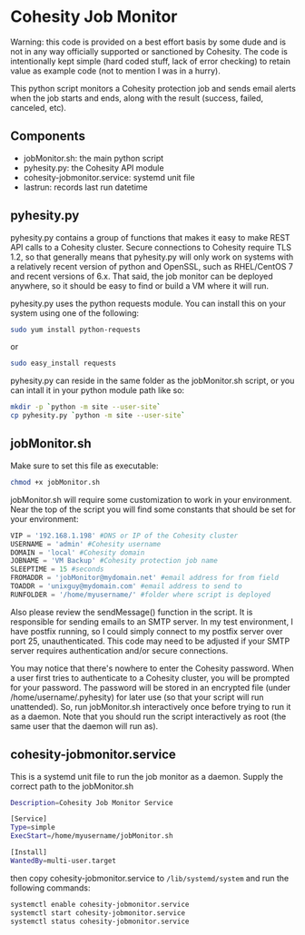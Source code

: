 # Cohesity Job Monitor

Warning: this code is provided on a best effort basis by some dude and is not in any way officially supported or sanctioned by Cohesity. The code is intentionally kept simple (hard coded stuff, lack of error checking) to retain value as example code (not to mention I was in a hurry).

This python script monitors a Cohesity protection job and sends email alerts when the job starts and ends, along with the result (success, failed, canceled, etc).

## Components

* jobMonitor.sh: the main python script
* pyhesity.py: the Cohesity API module
* cohesity-jobmonitor.service: systemd unit file
* lastrun: records last run datetime

## pyhesity.py

pyhesity.py contains a group of functions that makes it easy to make REST API calls to a Cohesity cluster. Secure connections to Cohesity require TLS 1.2, so that generally means that pyhesity.py will only work on systems with a relatively recent version of python and OpenSSL, such as RHEL/CentOS 7 and recent versions of 6.x. That said, the job monitor can be deployed anywhere, so it should be easy to find or build a VM where it will run.

pyhesity.py uses the python requests module. You can install this on your system using one of the following:

```bash
sudo yum install python-requests
```
or
```bash
sudo easy_install requests
```

pyhesity.py can reside in the same folder as the jobMonitor.sh script, or you can intall it in your python module path like so:

```bash
mkdir -p `python -m site --user-site`
cp pyhesity.py `python -m site --user-site`
```

## jobMonitor.sh

Make sure to set this file as executable:

```bash
chmod +x jobMonitor.sh
```

jobMonitor.sh will require some customization to work in your environment. Near the top of the script you will find some constants that should be set for your environment:

```python
VIP = '192.168.1.198' #DNS or IP of the Cohesity cluster
USERNAME = 'admin' #Cohesity username
DOMAIN = 'local' #Cohesity domain
JOBNAME = 'VM Backup' #Cohesity protection job name
SLEEPTIME = 15 #seconds
FROMADDR = 'jobMonitor@mydomain.net' #email address for from field
TOADDR = 'unixguy@mydomain.com' #email address to send to
RUNFOLDER = '/home/myusername/' #folder where script is deployed
```

Also please review the sendMessage() function in the script. It is responsible for sending emails to an SMTP server. In my test environment, I have postfix running, so I could simply connect to my postfix server over port 25, unauthenticated. This code may need to be adjusted if your SMTP server requires authentication and/or secure connections.

You may notice that there's nowhere to enter the Cohesity password. When a user first tries to authenticate to a Cohesity cluster, you will be prompted for your password. The password will be stored in an encrypted file (under /home/username/.pyhesity) for later use (so that your script will run unattended). So, run jobMonitor.sh interactively once before trying to run it as a daemon. Note that you should run the script interactively as root (the same user that the daemon will run as).

## cohesity-jobmonitor.service

This is a systemd unit file to run the job monitor as a daemon. Supply the correct path to the jobMonitor.sh

```bash
Description=Cohesity Job Monitor Service

[Service]
Type=simple
ExecStart=/home/myusername/jobMonitor.sh

[Install]
WantedBy=multi-user.target
```

then copy cohesity-jobmonitor.service to `/lib/systemd/system` and run the following commands:

```bash
systemctl enable cohesity-jobmonitor.service
systemctl start cohesity-jobmonitor.service
systemctl status cohesity-jobmonitor.service
```



